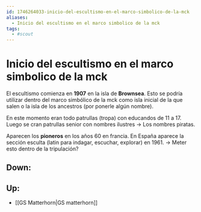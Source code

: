 ```yaml
---
id: 1746264033-inicio-del-escultismo-en-el-marco-simbolico-de-la-mck
aliases:
  - Inicio del escultismo en el marco simbolico de la mck
tags:
  - #scout
---
```

# Inicio del escultismo en el marco simbolico de la mck
El escultismo comienza en **1907** en la isla de **Brownsea**. Esto se podría utilizar dentro del marco simbólico de la mck como isla inicial de la que salen o la isla de los ancestros (por ponerle algún nombre). 

En este momento eran todo patrullas (tropa) con educandos de 11 a 17. Luego se cran patrullas senior con nombres ilustres -> Los nombres piratas. 

Aparecen los **pioneros**  en los años 60 en francia.
En España aparece la sección esculta (latin para indagar, escuchar, explorar) en 1961. -> Meter esto dentro de la tripulación?
## Down:

## Up:
+ [[GS Matterhorn|GS matterhorn]]


